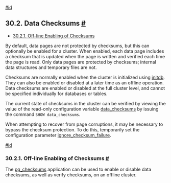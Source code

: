 [#id](#CHECKSUMS)

## 30.2. Data Checksums [#](#CHECKSUMS)

* [30.2.1. Off-line Enabling of Checksums](checksums#CHECKSUMS-OFFLINE-ENABLE-DISABLE)



By default, data pages are not protected by checksums, but this can optionally be enabled for a cluster. When enabled, each data page includes a checksum that is updated when the page is written and verified each time the page is read. Only data pages are protected by checksums; internal data structures and temporary files are not.

Checksums are normally enabled when the cluster is initialized using [initdb](app-initdb#APP-INITDB-DATA-CHECKSUMS). They can also be enabled or disabled at a later time as an offline operation. Data checksums are enabled or disabled at the full cluster level, and cannot be specified individually for databases or tables.

The current state of checksums in the cluster can be verified by viewing the value of the read-only configuration variable [data\_checksums](runtime-config-preset#GUC-DATA-CHECKSUMS) by issuing the command `SHOW data_checksums`.

When attempting to recover from page corruptions, it may be necessary to bypass the checksum protection. To do this, temporarily set the configuration parameter [ignore\_checksum\_failure](runtime-config-developer#GUC-IGNORE-CHECKSUM-FAILURE).

[#id](#CHECKSUMS-OFFLINE-ENABLE-DISABLE)

### 30.2.1. Off-line Enabling of Checksums [#](#CHECKSUMS-OFFLINE-ENABLE-DISABLE)

The [pg\_checksums](app-pgchecksums) application can be used to enable or disable data checksums, as well as verify checksums, on an offline cluster.